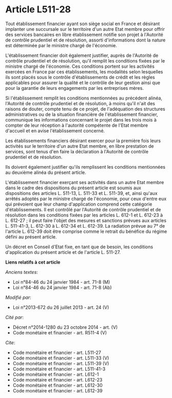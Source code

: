 # Article L511-28

Tout établissement financier ayant son siège social en France et désirant implanter une succursale sur le territoire d'un
autre Etat membre pour offrir des services bancaires en libre établissement notifie son projet à l'Autorité de contrôle
prudentiel et de résolution, assorti d'informations dont la nature est déterminée par le ministre chargé de l'économie. 

L'établissement financier doit également justifier, auprès de l'Autorité de contrôle prudentiel et de résolution, qu'il
remplit les conditions fixées par le ministre chargé de l'économie. Ces conditions portent sur les activités exercées en
France par ces établissements, les modalités selon lesquelles ils sont placés sous le contrôle d'établissements de crédit et
les règles applicables pour assurer la qualité et le contrôle de leur gestion ainsi que pour la garantie de leurs engagements
par les entreprises mères. 

Si l'établissement remplit les conditions mentionnées au précédent alinéa, l'Autorité de contrôle prudentiel et de
résolution, à moins qu'il n'ait des raisons de douter, compte tenu de ce projet, de l'adéquation des structures
administratives ou de la situation financière de l'établissement financier, communique les informations concernant le projet
dans les trois mois à compter de leur réception à l'autorité compétente de l'Etat membre d'accueil et en avise
l'établissement concerné. 

Les établissements financiers désirant exercer pour la première fois leurs activités sur le territoire d'un autre Etat
membre, en libre prestation de services, sont tenus d'en faire la déclaration à l'Autorité de contrôle prudentiel et de
résolution. 

Ils doivent également justifier qu'ils remplissent les conditions mentionnées au deuxième alinéa du présent article. 

L'établissement financier exerçant ses activités dans un autre Etat membre dans le cadre des dispositions du présent article
est soumis aux dispositions des articles L. 511-13, L. 511-33 et L. 511-39, et, ainsi qu'aux arrêtés adoptés par le ministre
chargé de l'économie, pour ceux d'entre eux qui prévoient que leur champ d'application comprend cette catégorie
d'établissements. Il est contrôlé par l'Autorité de contrôle prudentiel et de résolution dans les conditions fixées par les
articles L. 612-1 et L. 612-23 à L. 612-27 ; il peut faire l'objet des mesures et sanctions prévues aux articles L. 511-41-3,
L. 612-30 à L. 612-34 et L. 612-39. La radiation prévue au 7° de l'article L. 612-39 doit être comprise comme le retrait du
bénéfice du régime défini au présent article. 

Un décret en Conseil d'Etat fixe, en tant que de besoin, les conditions d'application du présent article et de l'article L.
511-27.

**Liens relatifs à cet article**

_Anciens textes_:

  - Loi n°84-46 du 24 janvier 1984 - art. 71-8 (M)
  - Loi n°84-46 du 24 janvier 1984 - art. 71-8 (Ab)

_Modifié par_:

  - Loi n°2013-672 du 26 juillet 2013 - art. 24 (V)

_Cité par_:

  - Décret n°2014-1280 du 23 octobre 2014 - art. (V)
  - Code monétaire et financier - art. R511-4 (V)

_Cite_:

  - Code monétaire et financier - art. L511-27
  - Code monétaire et financier - art. L511-33 (V)
  - Code monétaire et financier - art. L511-39 (V)
  - Code monétaire et financier - art. L511-41-3
  - Code monétaire et financier - art. L612-1
  - Code monétaire et financier - art. L612-23
  - Code monétaire et financier - art. L612-30
  - Code monétaire et financier - art. L612-39
